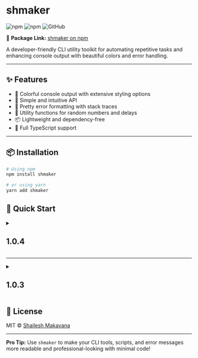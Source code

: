 # shmaker

![npm](https://img.shields.io/npm/v/shmaker) 
![npm](https://img.shields.io/npm/dt/shmaker) 
![GitHub](https://img.shields.io/github/license/shailesh-04/shmaker)

🔗 **Package Link:** [shmaker on npm](https://www.npmjs.com/package/shmaker)

A developer-friendly CLI utility toolkit for automating repetitive tasks and enhancing console output with beautiful colors and error handling.

---

## ✨ Features

- 🎨 Colorful console output with extensive styling options
- 🚀 Simple and intuitive API
- 📝 Pretty error formatting with stack traces
- 🔧 Utility functions for random numbers and delays
- 📦 Lightweight and dependency-free
- 🦾 Full TypeScript support

---

## 📦 Installation

```bash
# Using npm
npm install shmaker

# or using yarn
yarn add shmaker
```

## 🚀 Quick Start
<!-- /============ 1.0.4 ===========/ -->
<details style="cursor:pointer;"><summary><h2>1.0.4</h2></summary><div>

  
```javascript
import { color, colorMulti, catchErr } from 'shmaker';

// Simple colored text
color('Hello World!', 'green');

// With additional styles
color('Important Message', ['red', 'bold', 'underline']);

// Multiple colored segments
colorMulti([
  ['Error: ', 'red', 'bold'],
  ['File not found', 'yellow'],
  [' at ', 'white'],
  ['/path/to/file', 'cyan', 'italic'],
]);

// Error handling with pretty output
try {
  // your code that might throw
} catch (error) {
  catchErr(error, '/path/to/script.js');
}
```

## 📖 API Reference

### `color(value: any, appliedStyles?: ColorStyle | ColorStyle[])`

Applies colors and styles to text output.

**Parameters:**
- `value`: Any value (will be converted to string)
- `appliedStyles`: Optional color style or array of styles

**Example:**
```javascript
color('Success!', 'green');
color('Warning', ['yellow', 'bold']);
color({ data: 'test' }, 'cyan'); // Objects are JSON stringified
```

### `colorMulti(messages: ColorMessage[])`

Applies different colors to multiple text segments.

**Parameters:**
- `messages`: Array of tuples `[text, color?, styles?]`

**Example:**
```javascript
colorMulti([
  ['[', 'white'],
  ['ERROR', 'red', 'bold'],
  ['] ', 'white'],
  ['Something went wrong', 'yellow'],
]);
```

### `catchErr(err?: unknown, path?: string)`

Pretty error logger with colored stack traces.

**Parameters:**
- `err`: Error object or message
- `path`: Optional file path for context

**Example:**
```javascript
try {
  riskyOperation();
} catch (error) {
  catchErr(error, __filename);
}
```

## 🎨 Available Styles

### Text Colors:
- **Basic**: `black`, `red`, `green`, `yellow`, `blue`, `magenta`, `cyan`, `white`
- **Bright**: `brightBlack`, `brightRed`, `brightGreen`, `brightYellow`, `brightBlue`, `brightMagenta`, `brightCyan`, `brightWhite`

### Background Colors:
- **Basic**: `bgBlack`, `bgRed`, `bgGreen`, `bgYellow`, `bgBlue`, `bgMagenta`, `bgCyan`, `bgWhite`
- **Bright**: `bgBrightBlack`, `bgBrightRed`, `bgBrightGreen`, `bgBrightYellow`, `bgBrightBlue`, `bgBrightMagenta`, `bgBrightCyan`, `bgBrightWhite`

### Text Styles:
- `reset`, `bold`, `dim`, `italic`, `underline`, `blink`, `inverse`, `hidden`, `strikethrough`

## 🔧 Additional Utilities

### `random(min: number, max: number, decimals?: number): number`

Generates random numbers within a range.

```javascript
import { random } from 'shmaker';

random(1, 10); // Random integer between 1-10
random(0, 1, 2); // Random decimal with 2 places (0.00-1.00)
```

### `sleep(ms: number): Promise<void>`

Async delay function.

```javascript
import { sleep } from 'shmaker';

await sleep(1000); // Wait 1 second
```

## 🦾 TypeScript Support

Full TypeScript definitions included:

```typescript
import type { ColorStyle, ColorMessage } from 'shmaker';
```

</div></details>

<!-- /============ 1.0.3 ===========/ -->

----

<details style="cursor:pointer;"><summary><h2>1.0.3</h2></summary><div>


```javascript
import { color } from 'shmaker';

// Simple colored text
color(['Hello World!', 'green']);

// With additional styles
color(['Important Message', 'red', ['bold', 'underline']]);
```

### Available Options

#### Text Colors:

- Basic: `black`, `red`, `green`, `yellow`, `blue`, `magenta`, `cyan`, `white`
- Bright: `brightBlack`, `brightRed`, `brightGreen`, `brightYellow`, `brightBlue`, `brightMagenta`, `brightCyan`, `brightWhite`

#### Background Colors:

- `bgBlack`, `bgRed`, `bgGreen`, `bgYellow`, `bgBlue`, `bgMagenta`, `bgCyan`, `bgWhite`
- Bright variants available (e.g., `bgBrightRed`)

#### Text Styles:

- `bold`, `dim`, `italic`, `underline`, `blink`, `inverse`, `hidden`, `strikethrough`

### Advanced Examples

```javascript
// Multiple styled segments
color(
  ['Error:', 'red', 'bold'],
  [' Something went wrong', 'yellow'],
  ['\nCode:', 'blue'],
  [' 404', 'white', 'inverse']
);

// Complex styling
color(
  ['Multi-style', 'magenta', ['bold', 'underline', 'blink']],
  [' with background', 'white', ['bgRed', 'dim']]
);
```

### Error Formatting

```javascript
import { catchErr } from 'shmaker';

try {
  // Your code that might throw errors
  throw new Error('Sample error message');
} catch (err) {
  catchErr(err, '/path/to/file.js');
}
```

</div></details>

## 📄 License

MIT © [Shailesh Makavana](https://github.com/shailesh-04)

---

**Pro Tip:** Use `shmaker` to make your CLI tools, scripts, and error messages more readable and professional-looking with minimal code!
